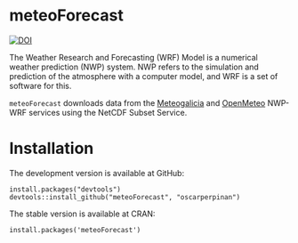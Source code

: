 meteoForecast
=====


[![DOI](https://zenodo.org/badge/1928/oscarperpinan/meteoForecast.png)](http://dx.doi.org/10.5281/zenodo.10781)

  The Weather Research and Forecasting (WRF) Model is a numerical
  weather prediction (NWP) system. NWP refers to the simulation and
  prediction of the atmosphere with a computer model, and WRF is a set
  of software for this.
  
  `meteoForecast` downloads data from the
  [Meteogalicia](http://www.meteogalicia.es/web/modelos/threddsIndex.action)
  and [OpenMeteo](https://openmeteoforecast.org/wiki/Data) NWP-WRF
  services using the NetCDF Subset Service.


# Installation #

The development version is available at GitHub:

    install.packages("devtools")
    devtools::install_github("meteoForecast", "oscarperpinan")

The stable version is available at CRAN:

    install.packages('meteoForecast')

